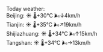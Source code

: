 Today weather:  
Beijing: ☀️   🌡️+30°C 🌬️↓4km/h  
Tianjin: ☀️   🌡️+35°C 🌬️↗19km/h  
Shijiazhuang: ☀️   🌡️+34°C 🌬️↑15km/h  
Tangshan: ☀️   🌡️+34°C 🌬️→13km/h  
